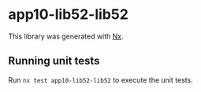 # app10-lib52-lib52

This library was generated with [Nx](https://nx.dev).

## Running unit tests

Run `nx test app10-lib52-lib52` to execute the unit tests.
